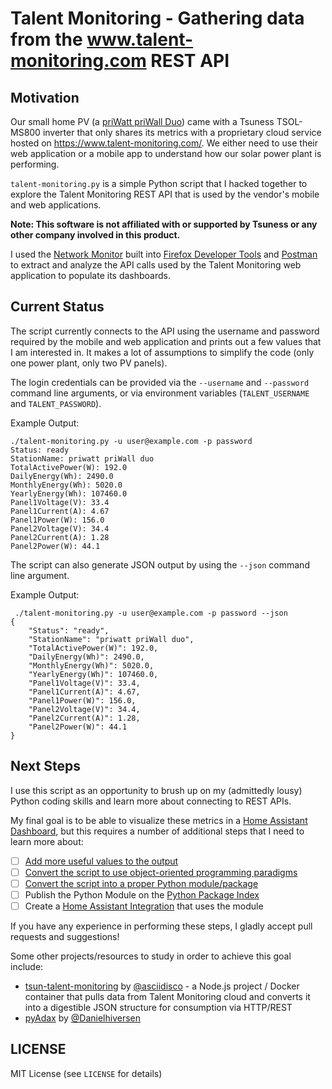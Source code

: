 # Talent Monitoring - Gathering data from the www.talent-monitoring.com REST API

## Motivation

Our small home PV (a [priWatt priWall Duo](https://priwatt.de/stecker-solaranlagen/fassade/priwall-duo/SW10354.1)) came with a Tsuness TSOL-MS800 inverter that only shares its metrics with a proprietary cloud service hosted on https://www.talent-monitoring.com/. We either need to use their web application or a mobile app to understand how our solar power plant is performing.

`talent-monitoring.py` is a simple Python script that I hacked together to explore the Talent Monitoring REST API that is used by the vendor's mobile and web applications.

**Note: This software is not affiliated with or supported by Tsuness or any other company involved in this product.**

I used the [Network Monitor](https://firefox-source-docs.mozilla.org/devtools-user/network_monitor/index.html) built into [Firefox Developer Tools](https://firefox-dev.tools/) and [Postman](https://www.postman.com/) to extract and analyze the API calls used by the Talent Monitoring web application to populate its dashboards.

## Current Status

The script currently connects to the API using the username and password required by the mobile and web application and prints out a few values that I am interested in. It makes a lot of assumptions to simplify the code (only one power plant, only two PV panels).

The login credentials can be provided via the `--username` and `--password` command line arguments, or via environment variables (`TALENT_USERNAME` and `TALENT_PASSWORD`).

Example Output:
```
./talent-monitoring.py -u user@example.com -p password
Status: ready
StationName: priwatt priWall duo
TotalActivePower(W): 192.0
DailyEnergy(Wh): 2490.0
MonthlyEnergy(Wh): 5020.0
YearlyEnergy(Wh): 107460.0
Panel1Voltage(V): 33.4
Panel1Current(A): 4.67
Panel1Power(W): 156.0
Panel2Voltage(V): 34.4
Panel2Current(A): 1.28
Panel2Power(W): 44.1
```

The script can also generate JSON output by using the ``--json`` command line argument.

Example Output:
```
 ./talent-monitoring.py -u user@example.com -p password --json
{
    "Status": "ready",
    "StationName": "priwatt priWall duo",
    "TotalActivePower(W)": 192.0,
    "DailyEnergy(Wh)": 2490.0,
    "MonthlyEnergy(Wh)": 5020.0,
    "YearlyEnergy(Wh)": 107460.0,
    "Panel1Voltage(V)": 33.4,
    "Panel1Current(A)": 4.67,
    "Panel1Power(W)": 156.0,
    "Panel2Voltage(V)": 34.4,
    "Panel2Current(A)": 1.28,
    "Panel2Power(W)": 44.1
}
```

## Next Steps

I use this script as an opportunity to brush up on my (admittedly lousy) Python coding skills and learn more about connecting to REST APIs.

My final goal is to be able to visualize these metrics in a [Home Assistant Dashboard](https://www.home-assistant.io/dashboards/), but this requires a number of additional steps that I need to learn more about:

- [ ] [Add more useful values to the output](https://github.com/LenzGr/talent-monitoring/issues/2)
- [ ] [Convert the script to use object-oriented programming paradigms](https://github.com/LenzGr/talent-monitoring/issues/1)
- [ ] [Convert the script into a proper Python module/package](https://github.com/LenzGr/talent-monitoring/issues/3)
- [ ] Publish the Python Module on the [Python Package Index](https://pypi.org/)
- [ ] Create a [Home Assistant Integration](https://www.home-assistant.io/integrations/) that uses the module

If you have any experience in performing these steps, I gladly accept pull requests and suggestions!

Some other projects/resources to study in order to achieve this goal include:

* [tsun-talent-monitoring](https://github.com/asciidisco/tsun-talent-monitoring) by [@asciidisco](https://github.com/asciidisco) - a Node.js project / Docker container that pulls data from Talent Monitoring cloud and converts it into a digestible JSON structure for consumption via HTTP/REST
* [pyAdax](https://github.com/Danielhiversen/pyAdax) by [@Danielhiversen](https://github.com/Danielhiversen/)

## LICENSE

MIT License (see `LICENSE` for details)
